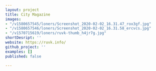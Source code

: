 ```yaml
---
layout: project
title: City Magazine
images:
- "/v1580657545/loners/Screenshot_2020-02-02_16.31.47_rox3gf.jpg"
- "/v1580657546/loners/Screenshot_2020-02-02_16.31.58_ercvcs.jpg"
- "/v1570715619/loners/ruvk-thumb_h4jr7g.jpg"
shortDesript: ''
website: https://ruvk.info/
github_project: ''
examples: []
published: false

---
```

